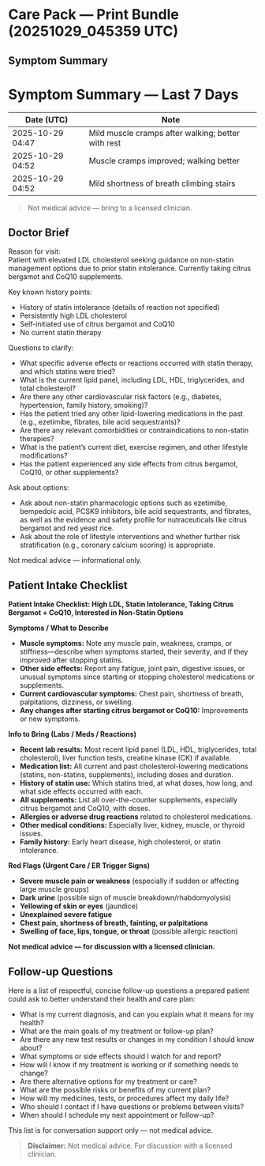 # Care Pack — Print Bundle (20251029_045359 UTC)

## Symptom Summary

# Symptom Summary — Last 7 Days

| Date (UTC) | Note |
|---|---|
| 2025-10-29 04:47 | Mild muscle cramps after walking; better with rest |
| 2025-10-29 04:52 | Muscle cramps improved; walking better |
| 2025-10-29 04:52 | Mild shortness of breath climbing stairs |

> Not medical advice — bring to a licensed clinician.

## Doctor Brief

Reason for visit:  
Patient with elevated LDL cholesterol seeking guidance on non-statin management options due to prior statin intolerance. Currently taking citrus bergamot and CoQ10 supplements.

Key known history points:
- History of statin intolerance (details of reaction not specified)
- Persistently high LDL cholesterol
- Self-initiated use of citrus bergamot and CoQ10
- No current statin therapy

Questions to clarify:
- What specific adverse effects or reactions occurred with statin therapy, and which statins were tried?
- What is the current lipid panel, including LDL, HDL, triglycerides, and total cholesterol?
- Are there any other cardiovascular risk factors (e.g., diabetes, hypertension, family history, smoking)?
- Has the patient tried any other lipid-lowering medications in the past (e.g., ezetimibe, fibrates, bile acid sequestrants)?
- Are there any relevant comorbidities or contraindications to non-statin therapies?
- What is the patient’s current diet, exercise regimen, and other lifestyle modifications?
- Has the patient experienced any side effects from citrus bergamot, CoQ10, or other supplements?

Ask about options:
- Ask about non-statin pharmacologic options such as ezetimibe, bempedoic acid, PCSK9 inhibitors, bile acid sequestrants, and fibrates, as well as the evidence and safety profile for nutraceuticals like citrus bergamot and red yeast rice.
- Ask about the role of lifestyle interventions and whether further risk stratification (e.g., coronary calcium scoring) is appropriate.

Not medical advice — informational only.

## Patient Intake Checklist

**Patient Intake Checklist: High LDL, Statin Intolerance, Taking Citrus Bergamot + CoQ10, Interested in Non-Statin Options**

**Symptoms / What to Describe**
- **Muscle symptoms:** Note any muscle pain, weakness, cramps, or stiffness—describe when symptoms started, their severity, and if they improved after stopping statins.
- **Other side effects:** Report any fatigue, joint pain, digestive issues, or unusual symptoms since starting or stopping cholesterol medications or supplements.
- **Current cardiovascular symptoms:** Chest pain, shortness of breath, palpitations, dizziness, or swelling.
- **Any changes after starting citrus bergamot or CoQ10:** Improvements or new symptoms.

**Info to Bring (Labs / Meds / Reactions)**
- **Recent lab results:** Most recent lipid panel (LDL, HDL, triglycerides, total cholesterol), liver function tests, creatine kinase (CK) if available.
- **Medication list:** All current and past cholesterol-lowering medications (statins, non-statins, supplements), including doses and duration.
- **History of statin use:** Which statins tried, at what doses, how long, and what side effects occurred with each.
- **All supplements:** List all over-the-counter supplements, especially citrus bergamot and CoQ10, with doses.
- **Allergies or adverse drug reactions** related to cholesterol medications.
- **Other medical conditions:** Especially liver, kidney, muscle, or thyroid issues.
- **Family history:** Early heart disease, high cholesterol, or statin intolerance.

**Red Flags (Urgent Care / ER Trigger Signs)**
- **Severe muscle pain or weakness** (especially if sudden or affecting large muscle groups)
- **Dark urine** (possible sign of muscle breakdown/rhabdomyolysis)
- **Yellowing of skin or eyes** (jaundice)
- **Unexplained severe fatigue**
- **Chest pain, shortness of breath, fainting, or palpitations**
- **Swelling of face, lips, tongue, or throat** (possible allergic reaction)

**Not medical advice — for discussion with a licensed clinician.**

## Follow-up Questions

Here is a list of respectful, concise follow-up questions a prepared patient could ask to better understand their health and care plan:

- What is my current diagnosis, and can you explain what it means for my health?
- What are the main goals of my treatment or follow-up plan?
- Are there any new test results or changes in my condition I should know about?
- What symptoms or side effects should I watch for and report?
- How will I know if my treatment is working or if something needs to change?
- Are there alternative options for my treatment or care?
- What are the possible risks or benefits of my current plan?
- How will my medicines, tests, or procedures affect my daily life?
- Who should I contact if I have questions or problems between visits?
- When should I schedule my next appointment or follow-up?

This list is for conversation support only — not medical advice.


> **Disclaimer:** Not medical advice. For discussion with a licensed clinician.

